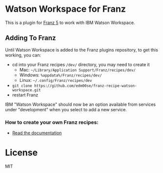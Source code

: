 # Watson Workspace for Franz
This is a plugin for [Franz 5](https://github.com/meetfranz/franz) to work with IBM Watson Workspace.

## Adding To Franz

Until Watson Workspace is added to the Franz plugins repository, to get this working, you can:

- cd into your Franz recipes `/dev/` directory, you may need to create it
  - Mac: `~/Library/Application Support/Franz/recipes/dev/`
  - Windows: `%appdata%/Franz/recipes/dev/`
  - Linux: `~/.config/Franz/recipes/dev`
- `git clone https://github.com/edm00se/franz-recipe-watson-workspace.git`
- restart Franz

IBM "Watson Workspace" should now be an option available from services under "development" when you select to add a new service.

### How to create your own Franz recipes:
* [Read the documentation](https://github.com/meetfranz/plugins)

# License

MIT